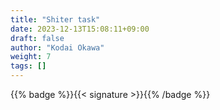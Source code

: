 ```yaml
---
title: "Shiter task"
date: 2023-12-13T15:08:11+09:00
draft: false
author: "Kodai Okawa"
weight: 7
tags: []
---
```


{{% badge %}}{{< signature >}}{{% /badge %}}
